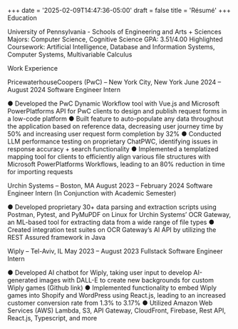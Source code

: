 +++
date = '2025-02-09T14:47:36-05:00'
draft = false
title = 'Résumé'
+++
Education

University of Pennsylvania - Schools of Engineering and Arts + Sciences
Majors: Computer Science, Cognitive Science
GPA: 3.51/4.00
Highlighted Coursework: Artificial Intelligence, Database and Information Systems, Computer Systems, Multivariable Calculus


Work Experience

PricewaterhouseCoopers (PwC) – New York City, New York June 2024 – August 2024 Software Engineer Intern

● Developed the PwC Dynamic Workflow tool with Vue.js and Microsoft PowerPlatforms API for PwC clients to design and publish request forms in a low-code platform
● Built feature to auto-populate any data throughout the application based on reference data, decreasing user journey time by 50% and increasing user request form completion by 32%
● Conducted LLM performance testing on proprietary ChatPWC, identifying issues in response accuracy + search functionality
● Implemented a templatized mapping tool for clients to efficiently align various file structures with Microsoft PowerPlatforms
Workflows, leading to an 80% reduction in time for importing requests

Urchin Systems – Boston, MA August 2023 – February 2024 Software Engineer Intern (In Conjunction with Academic Semester)

● Developed proprietary 30+ data parsing and extraction scripts using Postman, Pytest, and PyMuPDF on Linux for Urchin Systems’ OCR Gateway, an ML-based tool for extracting data from a wide range of file types
● Created integration test suites on OCR Gateway’s AI API by utilizing the REST Assured framework in Java

Wiply – Tel-Aviv, IL May 2023 – August 2023 Fullstack Software Engineer Intern

● Developed AI chatbot for Wiply, taking user input to develop AI-generated images with DALL-E to create new backgrounds for custom Wiply games (Github link)
● Implemented functionality to embed Wiply games into Shopify and WordPress using React.js, leading to an increased customer conversion rate from 1.3% to 3.17%
● Utilized Amazon Web Services (AWS) Lambda, S3, API Gateway, CloudFront, Firebase, Rest API, React.js, Typescript, and more